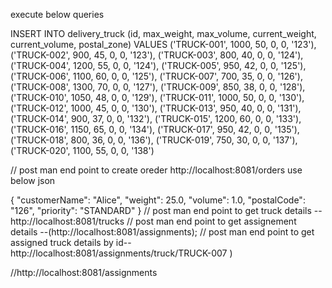 execute below queries

INSERT INTO delivery_truck (id, max_weight, max_volume, current_weight, current_volume, postal_zone) VALUES ('TRUCK-001', 1000, 50, 0, 0, '123'), ('TRUCK-002', 900, 45, 0, 0, '123'), ('TRUCK-003', 800, 40, 0, 0, '124'), ('TRUCK-004', 1200, 55, 0, 0, '124'), ('TRUCK-005', 950, 42, 0, 0, '125'), ('TRUCK-006', 1100, 60, 0, 0, '125'), ('TRUCK-007', 700, 35, 0, 0, '126'), ('TRUCK-008', 1300, 70, 0, 0, '127'), ('TRUCK-009', 850, 38, 0, 0, '128'), ('TRUCK-010', 1050, 48, 0, 0, '129'), ('TRUCK-011', 1000, 50, 0, 0, '130'), ('TRUCK-012', 1000, 45, 0, 0, '130'), ('TRUCK-013', 950, 40, 0, 0, '131'), ('TRUCK-014', 900, 37, 0, 0, '132'), ('TRUCK-015', 1200, 60, 0, 0, '133'), ('TRUCK-016', 1150, 65, 0, 0, '134'), ('TRUCK-017', 950, 42, 0, 0, '135'), ('TRUCK-018', 800, 36, 0, 0, '136'), ('TRUCK-019', 750, 30, 0, 0, '137'), ('TRUCK-020', 1100, 55, 0, 0, '138')


// post man end point to create oreder   http://localhost:8081/orders  use below json

{
  "customerName": "Alice",
  "weight": 25.0,
  "volume": 1.0,
  "postalCode": "126",
  "priority": "STANDARD"
}
// post man end point to get truck details --http://localhost:8081/trucks
// post man end point to get assignement details --(http://localhost:8081/assignments);
// post man end point to get assigned truck details  by id--http://localhost:8081/assignments/truck/TRUCK-007
)

//http://localhost:8081/assignments
